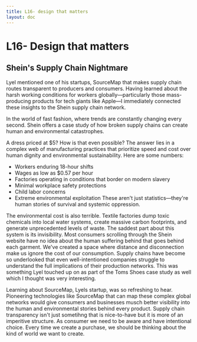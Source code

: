 ```yaml
---
title: L16- design that matters 
layout: doc
---
```


# L16- Design that matters 

## Shein's Supply Chain Nightmare

Lyel mentioned one of his startups, SourceMap that makes supply chain routes transparent to producers and consumers. Having learned about the harsh working conditions for workers globally—particularly those mass-producing products for tech giants like Apple—I immediately connected these insights to the Shein supply chain network.

In the world of fast fashion, where trends are constantly changing every second. Shein offers a case study of how broken supply chains can create human and environmental catastrophes. 

A dress priced at $5? How is that even possible? The answer lies in a complex web of manufacturing practices that prioritize speed and cost over human dignity and environmental sustainability. Here are some numbers:
- Workers enduring 18-hour shifts
- Wages as low as $0.57 per hour
- Factories operating in conditions that border on modern slavery
- Minimal workplace safety protections
- Child labor concerns
- Extreme environmental exploitation
 These aren't just statistics—they're human stories of survival and systemic oppression.

The environmental cost is also terrible. Textile factories dump toxic chemicals into local water systems, create massive carbon footprints, and generate unprecedented levels of waste. The saddest part about this system is its invisibility. Most consumers scrolling through the Shein website have no idea about the human suffering behind that goes behind each garment. We've created a space where distance and disconnection make us ignore the cost of our consumption. Supply chains have become so underlooked that even well-intentioned companies struggle to understand the full implications of their production networks. This was something Lyel touched up on as part of the Toms Shoes case study as well which I thought was very interesting.

Learning about SourceMap, Lyels startup, was so refreshing to hear. Pioneering technologies like SourceMap that can map these complex global networks would give consumers and businesses musch better visibility into the human and environmental stories behind every product. Supply chain transparency isn't just sometihng that is nice-to-have but it is more of an imperitive structure. As consumer we need to be aware and have intentional choice. Every time we create a purchase, we should be thinking about the kind of world we want to create.